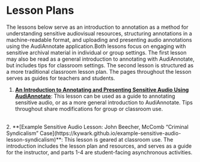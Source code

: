 # Lesson Plans

The lessons below serve as an introduction to annotation as a method for understanding sensitive audiovisual resources, structuring annotations in a machine-readable format, and uploading and presenting audio annotations using the AudiAnnotate application.Both lessons focus on engaging with sensitive archival material in individual or group settings. The first lesson may also be read as a general introduction to annotating with AudiAnnotate, but includes tips for classroom settings. The second lesson is structured as a more traditional classroom lesson plan. The pages throughout the lesson serves as guides for teachers and students. 



1. **[An Introduction to Annotating and Presenting Sensitive Audio Using AudiAnnotate](https://bethanycayeradcliff.github.io/sensitive-audio-lesson/)**: This lesson can be used as a guide to annotating sensitive audio, or as a more general introduction to AudiAnnotate. Tips throughout share modifications for group or classroom use. 
<br>
2. **[Example Sensitive Audio Lesson: John Beecher, McComb “Criminal Syndicalism” Case](https://kywark.github.io/example-sensitive-audio-lesson-syndicalism)**: This lesson is geared at classroom use. The introduction includes the lesson plan and resources, and serves as a guide for the instructor, and parts 1-4 are student-facing asynchronous activities. 
